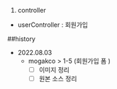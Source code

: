 1. controller 
 - userController : 회원가입




##history
- 2022.08.03 
  - mogakco > 1-5 (회원가입 폼 )
    - [ ] 이미지 정리
    - [ ] 원본 소스 정리
